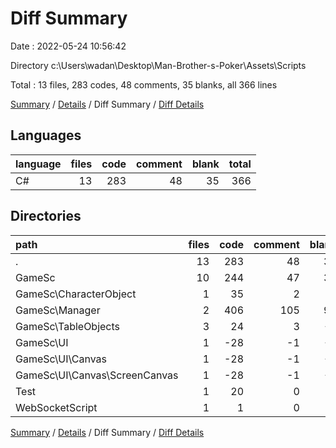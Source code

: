 # Diff Summary

Date : 2022-05-24 10:56:42

Directory c:\Users\wadan\Desktop\Man-Brother-s-Poker\Assets\Scripts

Total : 13 files,  283 codes, 48 comments, 35 blanks, all 366 lines

[Summary](results.md) / [Details](details.md) / Diff Summary / [Diff Details](diff-details.md)

## Languages
| language | files | code | comment | blank | total |
| :--- | ---: | ---: | ---: | ---: | ---: |
| C# | 13 | 283 | 48 | 35 | 366 |

## Directories
| path | files | code | comment | blank | total |
| :--- | ---: | ---: | ---: | ---: | ---: |
| . | 13 | 283 | 48 | 35 | 366 |
| GameSc | 10 | 244 | 47 | 30 | 321 |
| GameSc\CharacterObject | 1 | 35 | 2 | 6 | 43 |
| GameSc\Manager | 2 | 406 | 105 | 98 | 609 |
| GameSc\TableObjects | 3 | 24 | 3 | -4 | 23 |
| GameSc\UI | 1 | -28 | -1 | -5 | -34 |
| GameSc\UI\Canvas | 1 | -28 | -1 | -5 | -34 |
| GameSc\UI\Canvas\ScreenCanvas | 1 | -28 | -1 | -5 | -34 |
| Test | 1 | 20 | 0 | 4 | 24 |
| WebSocketScript | 1 | 1 | 0 | 0 | 1 |

[Summary](results.md) / [Details](details.md) / Diff Summary / [Diff Details](diff-details.md)